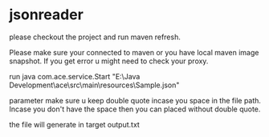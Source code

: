 # jsonreader
please checkout the project and run maven refresh.

Please make sure your connected to maven or you have local maven image snapshot. If you get error u might need to check your proxy.

run java com.ace.service.Start "E:\Java Development\ace\src\main\resources\Sample.json" 

parameter make sure u keep double quote incase you space in the file path. Incase you don't have the space then you can placed without double quote.

the file will generate in target output.txt